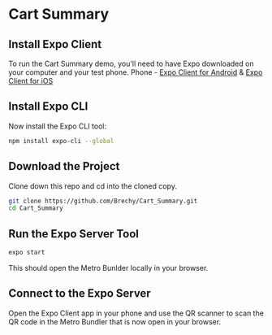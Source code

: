 # Cart Summary

## Install Expo Client

To run the Cart Summary demo, you'll need to have Expo downloaded on your computer and your test phone.
Phone - [Expo Client for Android](https://play.google.com/store/apps/details?id=host.exp.exponent&hl=en_US) &
[Expo Client for iOS](https://itunes.apple.com/us/app/expo-client/id982107779?mt=8)

## Install Expo CLI

Now install the Expo CLI tool:

```bash
npm install expo-cli --global
```

## Download the Project

Clone down this repo and cd into the cloned copy.

```bash
git clone https://github.com/Brechy/Cart_Summary.git
cd Cart_Summary
```

## Run the Expo Server Tool

```bash
expo start
```

This should open the Metro Bunlder locally in your browser.

## Connect to the Expo Server

Open the Expo Client app in your phone and use the QR scanner to scan the QR code in the Metro Bundler that is now open in your browser.

